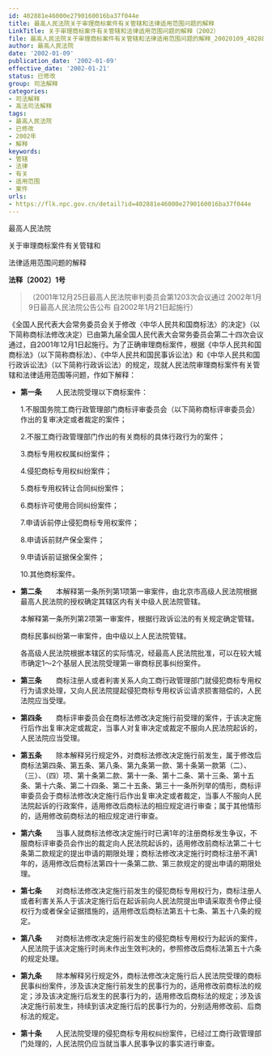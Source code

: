 ```yaml
---
id: 402881e46000e2790160016ba37f044e
title: 最高人民法院关于审理商标案件有关管辖和法律适用范围问题的解释
LinkTitle: 关于审理商标案件有关管辖和法律适用范围问题的解释（2002）
file: 最高人民法院关于审理商标案件有关管辖和法律适用范围问题的解释_20020109_402881e46000e2790160016ba37f044e.docx
author: 最高人民法院
date: '2002-01-09'
publication_date: '2002-01-09'
effective_date: '2002-01-21'
status: 已修改
group: 司法解释
categories:
- 司法解释
- 高法司法解释
tags:
- 最高人民法院
- 已修改
- 2002年
- 解释
keywords:
- 管辖
- 法律
- 有关
- 适用范围
- 案件
urls:
- https://flk.npc.gov.cn/detail?id=402881e46000e2790160016ba37f044e
---
```


最高人民法院

关于审理商标案件有关管辖和

法律适用范围问题的解释

**法释〔2002〕1号**

> （2001年12月25日最高人民法院审判委员会第1203次会议通过 2002年1月9日最高人民法院公告公布 自2002年1月21日起施行）

《全国人民代表大会常务委员会关于修改〈中华人民共和国商标法〉的决定》（以下简称商标法修改决定）已由第九届全国人民代表大会常务委员会第二十四次会议通过，自2001年12月1日起施行。为了正确审理商标案件，根据《中华人民共和国商标法》（以下简称商标法）、《中华人民共和国民事诉讼法》和《中华人民共和国行政诉讼法》（以下简称行政诉讼法）的规定，现就人民法院审理商标案件有关管辖和法律适用范围等问题，作如下解释：

- **第一条**　　人民法院受理以下商标案件：

  1.不服国务院工商行政管理部门商标评审委员会（以下简称商标评审委员会）作出的复审决定或者裁定的案件；

  2.不服工商行政管理部门作出的有关商标的具体行政行为的案件；

  3.商标专用权权属纠纷案件；

  4.侵犯商标专用权纠纷案件；

  5.商标专用权转让合同纠纷案件；

  6.商标许可使用合同纠纷案件；

  7.申请诉前停止侵犯商标专用权案件；

  8.申请诉前财产保全案件；

  9.申请诉前证据保全案件；

  10.其他商标案件。

- **第二条**　　本解释第一条所列第1项第一审案件，由北京市高级人民法院根据最高人民法院的授权确定其辖区内有关中级人民法院管辖。

  本解释第一条所列第2项第一审案件，根据行政诉讼法的有关规定确定管辖。

  商标民事纠纷第一审案件，由中级以上人民法院管辖。

  各高级人民法院根据本辖区的实际情况，经最高人民法院批准，可以在较大城市确定1～2个基层人民法院受理第一审商标民事纠纷案件。

- **第三条**　　商标注册人或者利害关系人向工商行政管理部门就侵犯商标专用权行为请求处理，又向人民法院提起侵犯商标专用权诉讼请求损害赔偿的，人民法院应当受理。

- **第四条**　　商标评审委员会在商标法修改决定施行前受理的案件，于该决定施行后作出复审决定或裁定，当事人对复审决定或裁定不服向人民法院起诉的，人民法院应当受理。

- **第五条**　　除本解释另行规定外，对商标法修改决定施行前发生，属于修改后商标法第四条、第五条、第八条、第九条第一款、第十条第一款第（二）、（三）、（四）项、第十条第二款、第十一条、第十二条、第十三条、第十五条、第十六条、第二十四条、第二十五条、第三十一条所列举的情形，商标评审委员会于商标法修改决定施行后作出复审决定或者裁定，当事人不服向人民法院起诉的行政案件，适用修改后商标法的相应规定进行审查；属于其他情形的，适用修改前商标法的相应规定进行审查。

- **第六条**　　当事人就商标法修改决定施行时已满1年的注册商标发生争议，不服商标评审委员会作出的裁定向人民法院起诉的，适用修改前商标法第二十七条第二款规定的提出申请的期限处理；商标法修改决定施行时商标注册不满1年的，适用修改后商标法第四十一条第二款、第三款规定的提出申请的期限处理。

- **第七条**　　对商标法修改决定施行前发生的侵犯商标专用权行为，商标注册人或者利害关系人于该决定施行后在起诉前向人民法院提出申请采取责令停止侵权行为或者保全证据措施的，适用修改后商标法第五十七条、第五十八条的规定。

- **第八条**　　对商标法修改决定施行前发生的侵犯商标专用权行为起诉的案件，人民法院于该决定施行时尚未作出生效判决的，参照修改后商标法第五十六条的规定处理。

- **第九条**　　除本解释另行规定外，商标法修改决定施行后人民法院受理的商标民事纠纷案件，涉及该决定施行前发生的民事行为的，适用修改前商标法的规定；涉及该决定施行后发生的民事行为的，适用修改后商标法的规定；涉及该决定施行前发生，持续到该决定施行后的民事行为的，分别适用修改前、后商标法的规定。

- **第十条**　　人民法院受理的侵犯商标专用权纠纷案件，已经过工商行政管理部门处理的，人民法院仍应当就当事人民事争议的事实进行审查。
